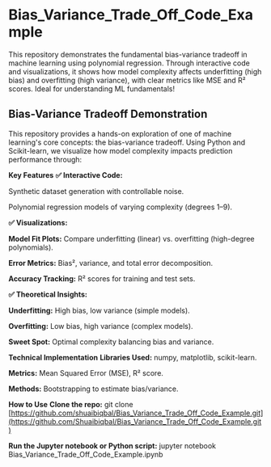 # Bias_Variance_Trade_Off_Code_Example
This repository demonstrates the fundamental bias-variance tradeoff in machine learning using polynomial regression. Through interactive code and visualizations, it shows how model complexity affects underfitting (high bias) and overfitting (high variance), with clear metrics like MSE and R² scores. Ideal for understanding ML fundamentals!

## Bias-Variance Tradeoff Demonstration
This repository provides a hands-on exploration of one of machine learning's core concepts: the bias-variance tradeoff. Using Python and Scikit-learn, we visualize how model complexity impacts prediction performance through:

**Key Features**
**✅ Interactive Code:**

Synthetic dataset generation with controllable noise.

Polynomial regression models of varying complexity (degrees 1–9).

**✅ Visualizations:**

**Model Fit Plots:** Compare underfitting (linear) vs. overfitting (high-degree polynomials).

**Error Metrics:** Bias², variance, and total error decomposition.

**Accuracy Tracking:** R² scores for training and test sets.

**✅ Theoretical Insights:**

**Underfitting:** High bias, low variance (simple models).

**Overfitting:** Low bias, high variance (complex models).

**Sweet Spot:** Optimal complexity balancing bias and variance.

**Technical Implementation**
**Libraries Used:** numpy, matplotlib, scikit-learn.

**Metrics:** Mean Squared Error (MSE), R² score.

**Methods:** Bootstrapping to estimate bias/variance.

**How to Use**
**Clone the repo:** git clone [https://github.com/shuaibiqbal/Bias_Variance_Trade_Off_Code_Example.git](https://github.com/Shuaibiqbal/Bias_Variance_Trade_Off_Code_Example.git)

**Run the Jupyter notebook or Python script:** jupyter notebook Bias_Variance_Trade_Off_Code_Example.ipynb

